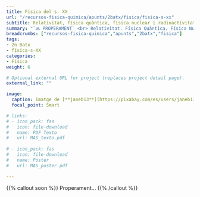 ```yaml
---
title: Física del s. XX
url: "/recursos-fisica-quimica/apunts/2batx/fisica/fisica-s-xx"
subtitle: Relativitat, física quàntica, física nuclear i radioactivitat
summary: "`🔜 PROPERAMENT` <br> Relativitat. Física Quàntica. Física Nuclear. Radioactivitat."
breadcrumbs: ["recursos-fisica-quimica","apunts","2batx","fisica"]
tags:
- 2n Batx
- física-s-XX
categories:
- Física
weight: 6

# Optional external URL for project (replaces project detail page).
external_link: ""

image:
  caption: Imatge de [**janeb13**](https://pixabay.com/es/users/janeb13-725943/) en [Pixabay](https://pixabay.com/es/)
  focal_point: Smart

# links:
# - icon_pack: fas
#   icon: file-download
#   name: PDF Texto
#   url: MAS_texto.pdf
  
# - icon_pack: fas
#   icon: file-download
#   name: Póster
#   url: MAS_poster.pdf

---
```


{{% callout soon %}}
Properament...
{{% /callout %}}